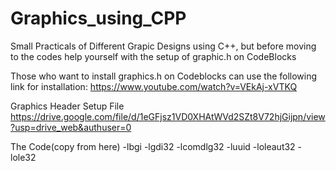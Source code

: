 # Graphics_using_CPP
Small Practicals of Different Grapic Designs using C++, but before moving to the codes help yourself with the setup of graphic.h on CodeBlocks

Those who want to install graphics.h on Codeblocks can use the following link for installation:
https://www.youtube.com/watch?v=VEkAj-xVTKQ

Graphics Header Setup File
https://drive.google.com/file/d/1eGFjsz1VD0XHAtWVd2SZt8V72hjGijpn/view?usp=drive_web&authuser=0

The Code(copy from here)
-lbgi -lgdi32 -lcomdlg32 -luuid -loleaut32 -lole32
